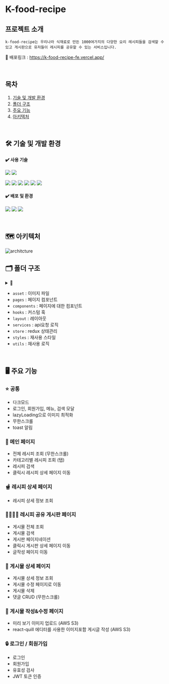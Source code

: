 # K-food-recipe

## 프로젝트 소개

```
k-food-recipe는 우리나라 식재료로 만든 1000여가지의 다양한 요리 레시피들을 검색할 수 있고 게시판으로 유저들이 레시피를 공유할 수 있는 서비스입니다.
```

🔗 배포링크 : https://k-food-recipe-fe.vercel.app/

</br>

## 목차

1. [기술 및 개발 환경](#🛠️-기술-및-개발-환경)
2. [폴더 구조](#🗂️-폴더-구조)
3. [주요 기능](#🖥️-주요-기능)
4. [아키텍처](#🗺️-아키텍처)

</br>

## 🛠️ 기술 및 개발 환경

#### ✔️ 사용 기술

<img src="https://img.shields.io/badge/Javascript-F7DF1E?style=for-the-badge&logo=javascript&logoColor=white"/> <img src="https://img.shields.io/badge/React-61DAFB?style=for-the-badge&logo=react&logoColor=white"/>

<img src="https://img.shields.io/badge/React Query-FF4154?style=for-the-badge&logo=ReactQuery&logoColor=white"/> <img src="https://img.shields.io/badge/Redux Toolkit-764ABC?style=for-the-badge&logo=Redux&logoColor=white"/>
<img src="https://img.shields.io/badge/Axios-5A29E4?style=for-the-badge&logo=axios&logoColor=white"/>
<img src="https://img.shields.io/badge/AWS S3-569A31?style=for-the-badge&logo=AmazonS3&logoColor=white"/>
<img src="https://img.shields.io/badge/Html-E34F26?style=for-the-badge&logo=html5&logoColor=white"/> <img src="https://img.shields.io/badge/Sass-CC6699?style=for-the-badge&logo=sass&logoColor=white"/>

#### ✔️ 배포 및 환경

<img src="https://img.shields.io/badge/git-F05032?style=for-the-badge&logo=git&logoColor=white"/> <img src="https://img.shields.io/badge/github-181717?style=for-the-badge&logo=github&logoColor=white"/> <img src="https://img.shields.io/badge/Vercel-000000?style=for-the-badge&logo=Vercel&logoColor=white"/>

<br>

## 🗺️ 아키텍처

![architcture](https://github.com/dv-yeop920/k-food-recipe-FE/assets/104065347/cf5c1d6e-fc16-43b4-89fa-8265b025afab)
<br>

## 🗂️ 폴더 구조

<details>
<summary>📁</summary>
<div>

```
📦src
 ┣ 📂asset
 ┃ ┣ 📜placeholder-src-dark.png
 ┃ ┗ 📜placeholder-src-light.png
 ┣ 📂components
 ┃ ┣ 📂FooterNavbar
 ┃ ┃ ┣ 📜FooterNavbar.jsx
 ┃ ┃ ┗ 📜FooterNavbar.module.scss
 ┃ ┣ 📂InfiniteObserver
 ┃ ┃ ┗ 📜InfiniteScrollObserver.jsx
 ┃ ┣ 📂Loading
 ┃ ┃ ┣ 📂skeleton
 ┃ ┃ ┃ ┣ 📜RecipeSkeleton.jsx
 ┃ ┃ ┃ ┗ 📜TabSkeleton.jsx
 ┃ ┃ ┣ 📜DeferredComponent.jsx
 ┃ ┃ ┣ 📜Loading.jsx
 ┃ ┃ ┣ 📜Loading.module.scss
 ┃ ┃ ┗ 📜ScrollLoading.jsx
 ┃ ┣ 📂MainPage
 ┃ ┃ ┣ 📜Recipe.module.scss
 ┃ ┃ ┣ 📜RecipeCard.jsx
 ┃ ┃ ┣ 📜RecipeList.jsx
 ┃ ┃ ┗ 📜RecipeTab.jsx
 ┃ ┣ 📂Modal
 ┃ ┃ ┣ 📂Menu
 ┃ ┃ ┃ ┣ 📜MenuModal.jsx
 ┃ ┃ ┃ ┗ 📜MenuModal.module.scss
 ┃ ┃ ┣ 📂Search
 ┃ ┃ ┃ ┣ 📜SearchModal.jsx
 ┃ ┃ ┃ ┗ 📜SearchModal.module.scss
 ┃ ┃ ┣ 📂Sign
 ┃ ┃ ┃ ┣ 📜LoginModal.jsx
 ┃ ┃ ┃ ┣ 📜SignModal.module.scss
 ┃ ┃ ┃ ┗ 📜SignUpModal.jsx
 ┃ ┃ ┣ 📜.DS_Store
 ┃ ┃ ┗ 📜ModalContainer.jsx
 ┃ ┣ 📂MyPage
 ┃ ┃ ┣ 📜LikedPost.jsx
 ┃ ┃ ┣ 📜LikedRecipe.jsx
 ┃ ┃ ┣ 📜MyInfomation.jsx
 ┃ ┃ ┣ 📜MyPage.module.css
 ┃ ┃ ┣ 📜MyPost.jsx
 ┃ ┃ ┣ 📜ViewedPost.jsx
 ┃ ┃ ┗ 📜ViewedRecipes.jsx
 ┃ ┣ 📂NotFound
 ┃ ┃ ┗ 📜NotFound.jsx
 ┃ ┣ 📂PagiNation
 ┃ ┃ ┣ 📜Pagenate.jsx
 ┃ ┃ ┣ 📜PagiNation.module.scss
 ┃ ┃ ┗ 📜Pagination.jsx
 ┃ ┣ 📂PostDetail
 ┃ ┃ ┣ 📂Comment
 ┃ ┃ ┃ ┣ 📜Comment.jsx
 ┃ ┃ ┃ ┣ 📜Comment.module.scss
 ┃ ┃ ┃ ┣ 📜CommentButton.jsx
 ┃ ┃ ┃ ┣ 📜CommentContent.jsx
 ┃ ┃ ┃ ┣ 📜CommentDate.jsx
 ┃ ┃ ┃ ┣ 📜CommentInput.jsx
 ┃ ┃ ┃ ┗ 📜CommentList.jsx
 ┃ ┃ ┣ 📜.DS_Store
 ┃ ┃ ┗ 📜PostDetail.module.scss
 ┃ ┣ 📂PostList
 ┃ ┃ ┣ 📜.DS_Store
 ┃ ┃ ┣ 📜Post.jsx
 ┃ ┃ ┣ 📜PostList.jsx
 ┃ ┃ ┗ 📜PostList.module.scss
 ┃ ┣ 📂RecipeDetail
 ┃ ┃ ┣ 📜RecipeDetail.module.scss
 ┃ ┃ ┣ 📜RecipeInfo.jsx
 ┃ ┃ ┣ 📜RecipeIngredient.jsx
 ┃ ┃ ┣ 📜RecipeMenual.jsx
 ┃ ┃ ┗ 📜RecipeTip.jsx
 ┃ ┣ 📂Writing
 ┃ ┃ ┣ 📜Content.jsx
 ┃ ┃ ┣ 📜ImageUploader.jsx
 ┃ ┃ ┣ 📜UpdateContent.jsx
 ┃ ┃ ┣ 📜UpdateImageUploader.jsx
 ┃ ┃ ┣ 📜Writing.module.scss
 ┃ ┃ ┣ 📜WritingButton.jsx
 ┃ ┃ ┗ 📜WritingHeader.jsx
 ┃ ┗ 📜.DS_Store
 ┣ 📂hooks
 ┃ ┣ 📜useAuth.js
 ┃ ┣ 📜useInfiniteScroll.js
 ┃ ┣ 📜useInput.js
 ┃ ┣ 📜useLazyLoadImage.js
 ┃ ┣ 📜useMutation.js
 ┃ ┗ 📜useQuill.js
 ┣ 📂layout
 ┃ ┣ 📂Navbar
 ┃ ┃ ┣ 📜Navbar.jsx
 ┃ ┃ ┗ 📜Navbar.module.scss
 ┃ ┣ 📂ScrollUp
 ┃ ┃ ┣ 📜ScrollUpButton.jsx
 ┃ ┃ ┗ 📜ScrollUpButton.module.scss
 ┃ ┗ 📜.DS_Store
 ┣ 📂pages
 ┃ ┣ 📜MainPage.jsx
 ┃ ┣ 📜MyPage.jsx
 ┃ ┣ 📜NoticeBoardPage.jsx
 ┃ ┣ 📜PostDetailPage.jsx
 ┃ ┣ 📜PostListPage.jsx
 ┃ ┣ 📜PostUpdatePage.jsx
 ┃ ┣ 📜RecipeDetailPage.jsx
 ┃ ┗ 📜WritingPage.jsx
 ┣ 📂services
 ┃ ┣ 📜comment.services.js
 ┃ ┣ 📜post.services.js
 ┃ ┗ 📜recipe.services.js
 ┣ 📂store
 ┃ ┣ 📂slice
 ┃ ┃ ┣ 📜modalSlice.js
 ┃ ┃ ┣ 📜themeSlice.js
 ┃ ┃ ┗ 📜userSlice.js
 ┃ ┣ 📜.DS_Store
 ┃ ┗ 📜store.js
 ┣ 📂styles
 ┃ ┣ 📜Button.module.scss
 ┃ ┣ 📜dark-mode.scss
 ┃ ┣ 📜quill.scss
 ┃ ┗ 📜reset.scss
 ┣ 📂utils
 ┃ ┣ 📜awsS3Setting.js
 ┃ ┣ 📜imageUploader.js
 ┃ ┣ 📜postDate.js
 ┃ ┣ 📜quillEditor.js
 ┃ ┣ 📜recipeData.js
 ┃ ┣ 📜scrollTop.js
 ┃ ┗ 📜toast.js
 ┣ 📜.DS_Store
 ┣ 📜App.css
 ┣ 📜App.jsx
 ┣ 📜index.js
 ┣ 📜index.scss
 ┣ 📜setupProxy.js
```

</div>
</details>

- `asset` : 이미지 파일
- `pages` : 페이지 컴포넌트
- `components` : 페이지에 대한 컴포넌트
- `hooks` : 커스텀 훅
- `layout` : 레이아웃
- `services` : api요청 로직
- `store` : redux 상태관리
- `styles` : 재사용 스타일
- `utils` : 재사용 로직

<br>

## 🖥️ 주요 기능

### ⭐️ 공통

- 다크모드
- 로그인, 회원가입, 메뉴, 검색 모달
- lazyLoading으로 이미지 최적화
- 무한스크롤
- toast 알림

### 📃 메인 페이지

- 전체 레시피 조회 (무한스크롤)
- 카테고리별 레시피 조회 (탭)
- 레시피 검색
- 클릭시 레시피 상세 페이지 이동

### 🫕 레시피 상세 페이지

- 레시피 상세 정보 조회

### 👩‍👩‍👧‍👦 레시피 공유 게시판 페이지

- 게시물 전체 조회
- 게시물 검색
- 게시판 페이지네이션
- 클릭시 게시판 상세 페이지 이동
- 글작성 페이지 이동

### 📜 게시물 상세 페이지

- 게시물 상세 정보 조회
- 게시물 수정 페이지로 이동
- 게시물 삭제
- 댓글 CRUD (무한스크롤)

### 📝 게시물 작성&수정 페이지

- 미리 보기 이미지 업로드 (AWS S3)
- react-quill 에디터를 사용한 이미지포함 게시글 작성 (AWS S3)

### 🔒 로그인 / 회원가입

- 로그인
- 회원가입
- 유효성 검사
- JWT 토큰 인증
  <br>

